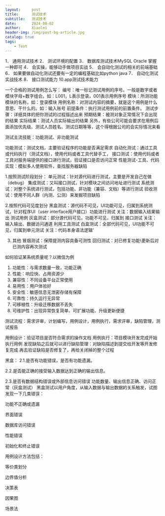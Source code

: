 ```yaml
---
layout:     post
title:      测试技术
subtitle:   测试技术
date:       2024-08-02
author:     Xiaolei
header-img: /img/post-bg-article.jpg
catalog: true
tags:
    - Test
---
```




1．	通用测试技术
2．	测试环境的配置
3．	数据库测试技术MySQL Oracle 掌握一种即可
4．	会实操，能够动手做项目实战
5．	会自动化测试的相关的前端基础
6．	如果要做自动化测试还要有一定的编程基础比如python java
7．	自动化测试实战技术
8．	接口测试能力
10.app测试技术能力

一个合格的测试用例怎么写：
编号：唯一标记测试用例的序号。一般是数字或者模块字母+数字组合。如：L001，L表示登录，001表示用例序号
模块：所测功能模块的名称，如：登录模块
用例名称：对测试内容的摘要，就是这个用例是什么意思、干什么的。如：输入账号
前提条件：执行测试用例前的前置条件。
测试步骤：详细具体的把你测试的过程描述出来
预期结果：被测对象正常情况下会出现的结果
实际结果：测试人员实际输出的结果
另外，有些公司可能会要求在用例后面添加优先级、测试人员姓名、测试日期等等，这个得根据公司的会实际情况来看
 
测试主流技能：功能测试、非功能测试

功能测试：测试文档，主要验证程序的功能是否满足需求
自动化测试：通过工具或代码执行（测试文档），使用代码或者工具代替手工，
接口测试：使用代码或者工具对服务端提供的接口进行测试，验证接口是否访问正常
性能测试-工具、代码实现：模拟多人使用软件，查找服务器缺陷

1.按照测试阶段划分：
单元测试：针对源代码进行测试，主要是开发自己在做（debug）
集成测试：又叫接口测试，针对模块之间访问地址进行测试
系统测试：对整个系统进行测试，包括功能、非功能（兼容、文档）等进行测试
验收测试：使用不同人群（内测、公测）来发掘项目缺陷

2.按照代码可见度划分
黑盒测试：源代码不可见，UI功能可见，归属到系统测试，针对程序UI（user interface用户接口）功能进行测试  关注：数据输入结果输出   测试用例
灰盒测试：部分源代码可见，功能不可见，归属到 接口测试 关注：输入输出、数据访问通道  利用工具测试
白盒测试：全部代码可见，UI功能不可见，归属到单元测试 关注：代码本身语法逻辑‘

3. 其他
冒烟测试：保障提测内容具备可测性
回归测试：对已修复功能\更新后对已测内容再次测试

如何验证某系统质量呢？以微信为例
1. 功能性：与需求数量一致，功能正确
2. 性能：响应快、占用资源少
3. 兼容性：不同设备平台正常使用
4. 易用性：用户体验好
5. 安全性：敏感信息无泄密存储有保障
6. 可靠性：持久运行无异常
7. 可移植性：升级迁移数据不丢失
8. 可维护性：出现异常恢复简单、可扩展功能、升级更新便捷


测试流程：需求评审，计划编写，用例设计，用例执行，需求评审，缺陷管理，测试报告

用例设计：验证项目是否符合需求的操作文档
用例执行：项目模块开发完成开始执行用例
发现缺陷之后就可以进行缺陷管理：对缺陷描述到提交给开发等开发修复完成 再去验证缺陷是否修复了，再给关闭掉的整个过程


黑盒：
2.1.是否有功能错误，是否有功能遗漏。

2.2.是否能正确的接受输入数据达到正确的输出信息。

2.3.是否有数据结构错误或外部信息访问错误
功能数量、输出信息正确、访问正常（灰盒测试）
黑盒测试以用户角度，从输入数据与输出数据的关系触发，试图发现一下几类错误：

功能不正确或遗漏

界面错误

数据库访问错误

性能错误

初始化和终止错误

用例设计方法包括：

等价类划分

边界值分析

决策表

因果图

场景法

